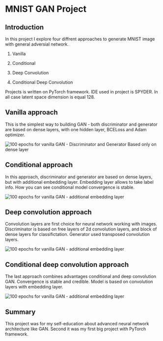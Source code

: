 # MNIST GAN Project

## Introduction

In this project I explore four diffrent  approaches to generate MNIST image with general adversial network.

1. Vanilla

2. Conditional

3. Deep Convolution

4. Conditional Deep Convolution

Projects is written on PyTorch framework. IDE used in project is SPYDER. In all case latent space dimension is equal 128.

## Vanilla approach

This is the simplest way to building GAN - both discriminator and generator are based on dense layers, with one hidden layer, BCELoss and Adam optimizer.

![100 epochs for vanilla GAN - Discriminator and Generator Based only on dense layer](https://github.com/KordianChi/MNIST_GAN/blob/main/results/vanilla_gan_result.gif)

## Conditional approach

In this approach, discriminator and generator are based on dense layers, but with additional embedding layer. Embedding layer allows to take label info. How you can see conditional model convergence is stable.

![100 epochs for vanilla GAN - additional embedding layer](https://github.com/KordianChi/MNIST_GAN/blob/main/results/conditional_gan_result.gif)

## Deep convolution approach

Convolution layers are first choice for neural network working with images. Discriminator is based on free layers of 2d convolution layers, and block of dense layers for classifictation. Generator used transposed convolution layers.

![100 epochs for vanilla GAN - additional embedding layer](https://github.com/KordianChi/MNIST_GAN/blob/main/results/deep_conv_gan_result.gif)

## Conditional deep convolution approach

The last approach combines advantages conditional and deep convolution GAN. Convergence is stable and credible. Model is based on convolution layers with embedding layer.

![100 epochs for vanilla GAN - additional embedding layer](https://github.com/KordianChi/MNIST_GAN/blob/main/results/conditional_deep_conv_gan_result.gif)

## Summary

This project was for my self-education about advanced neural network architecture like GAN. Second it was my first big project with PyTorch framework.

